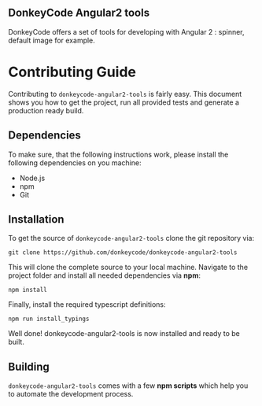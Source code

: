 ## DonkeyCode Angular2 tools

DonkeyCode offers a set of tools for developing with Angular 2 : spinner, default image for example.

# Contributing Guide

Contributing to `donkeycode-angular2-tools` is fairly easy. This document shows you how to
get the project, run all provided tests and generate a production ready build.

## Dependencies

To make sure, that the following instructions work, please install the following dependencies
on you machine:

- Node.js
- npm
- Git

## Installation

To get the source of `donkeycode-angular2-tools` clone the git repository via:

`git clone https://github.com/donkeycode/donkeycode-angular2-tools`

This will clone the complete source to your local machine. Navigate to the project folder
and install all needed dependencies via **npm**:

`npm install`

Finally, install the required typescript definitions:

`npm run install_typings`

Well done! donkeycode-angular2-tools is now installed and ready to be built.

## Building

`donkeycode-angular2-tools` comes with a few **npm scripts** which help you to automate
the development process.
